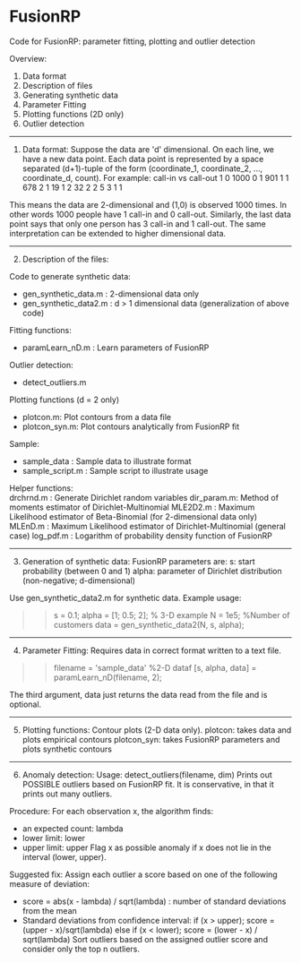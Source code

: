 # FusionRP
Code for FusionRP: parameter fitting, plotting and outlier detection

Overview:
1. Data format
2. Description of files
3. Generating synthetic data
4. Parameter Fitting
5. Plotting functions (2D only)
6. Outlier detection

----------------------------------------------------------------------------
1. Data format: 
Suppose the data are 'd' dimensional. 
On each line, we have a new data point. Each data point is represented by a
space separated (d+1)-tuple of the form (coordinate_1, coordinate_2, ..., coordinate_d, count).
For example: call-in vs call-out
1 0 1000
0 1 901
1 1 678
2 1 19
1 2 32
2 2 5
3 1 1

This means the data are 2-dimensional and (1,0) is observed 1000 times.
In other words 1000 people have 1 call-in and 0 call-out. 
Similarly, the last data point says that only one person has 3 call-in and 1 call-out.
The same interpretation can be extended to higher dimensional data. 

-------------------------------------------------------------------------------------
2. Description of the files:

Code to generate synthetic data:
- gen_synthetic_data.m : 2-dimensional data only
- gen_synthetic_data2.m : d > 1 dimensional data (generalization of above code)

Fitting functions:
- paramLearn_nD.m : Learn parameters of FusionRP

Outlier detection:
- detect_outliers.m	

Plotting functions (d = 2 only)
- plotcon.m: Plot contours from a data file
- plotcon_syn.m: Plot contours analytically from FusionRP fit

Sample:
- sample_data	: Sample data to illustrate format
- sample_script.m : Sample script to illustrate usage

Helper functions:	
drchrnd.m	: Generate Dirichlet random variables
dir_param.m: Method of moments estimator of Dirichlet-Multinomial
MLE2D2.m	: Maximum Likelihood estimator of Beta-Binomial (for 2-dimensional data only)
MLEnD.m	  : Maximum Likelihood estimator of Dirichlet-Multinomial (general case)
log_pdf.m : Logarithm of probability density function of FusionRP

---------------------------------------------------------------------------------------------
3. Generation of synthetic data:
FusionRP parameters are:
  s: start probability (between 0 and 1)
  alpha: parameter of Dirichlet distribution (non-negative; d-dimensional)
  
Use gen_synthetic_data2.m for synthetic data. Example usage:
>> s = 0.1;
>> alpha = [1; 0.5; 2]; % 3-D example
>> N = 1e5; %Number of customers
>> data = gen_synthetic_data2(N, s, alpha);

----------------------------------------------------------------------------------------------
4. Parameter Fitting:
Requires data in correct format written to a text file.

>> filename = 'sample_data' %2-D dataf
>> [s, alpha, data] = paramLearn_nD(filename, 2); 

The third argument, data just returns the data read from the file 
and is optional.

-------------------------------------------------------------------------------------------
5. Plotting functions:
Contour plots (2-D data only).
plotcon: takes data and plots empirical contours
plotcon_syn: takes FusionRP parameters and plots synthetic contours

--------------------------------------------------------------------------------------------------
6. Anomaly detection:
Usage: detect_outliers(filename, dim)
Prints out POSSIBLE outliers based on FusionRP fit. 
It is conservative, in that it prints out many outliers. 

Procedure:
For each observation x, the algorithm finds:
  - an expected count: lambda
  - lower limit: lower
  - upper limit: upper
Flag x as possible anomaly if x does not lie in the interval (lower, upper).

Suggested fix:
Assign each outlier a score based on one of the following measure of deviation:
  - score = abs(x - lambda) / sqrt(lambda) : number of standard deviations from the mean
  - Standard deviations from confidence interval:
    if (x > upper); score = (upper - x)/sqrt(lambda)
    else if (x  < lower); score = (lower - x) / sqrt(lambda)
Sort outliers based on the assigned outlier score and consider only the top n outliers.



